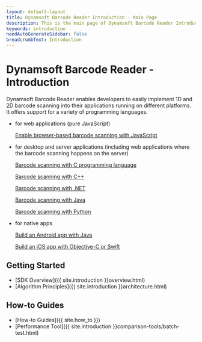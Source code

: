 ```yaml
---
layout: default-layout
title: Dynamsoft Barcode Reader Introduction - Main Page
description: This is the main page of Dynamsoft Barcode Reader Introduction.
keywords: introduction
needAutoGenerateSidebar: false
breadcrumbText: Introduction
---
```


# Dynamsoft Barcode Reader - Introduction


Dynamsoft Barcode Reader enables developers to easily implement 1D and 2D barcode scanning into their applications running on different platforms. It offers support for a variety of programming languages.

- for web applications (pure JavaScript)

    [Enable browser-based barcode scanning with JavaScript](../programming/javascript/user-guide/)

- for desktop and server applications (including web applications where the barcode scanning happens on the server)

    [Barcode scanning with C programming language](../programming/c/user-guide.md/)

    [Barcode scanning with C++](../programming/cplusplus/user-guide.md/)

    [Barcode scanning with .NET](../programming/dotnet/user-guide.md/)

    [Barcode scanning with Java](../programming/java/user-guide.md/)

    [Barcode scanning with Python](../programming/python/user-guide.md/)

- for native apps

    [Build an Android app with Java](../programming/android/user-guide.md/)

    [Build an iOS app with Objective-C or Swift](../programming/objectivec-swift/user-guide.md/)


## Getting Started

- [SDK Overview]({{ site.introduction }}overview.html)
- [Algorithm Principles]({{ site.introduction }}architecture.html)

## How-to Guides  

- [How-to Guides]({{ site.how_to }})
- [Performance Tool]({{ site.introduction }}comparison-tools/batch-test.html)





